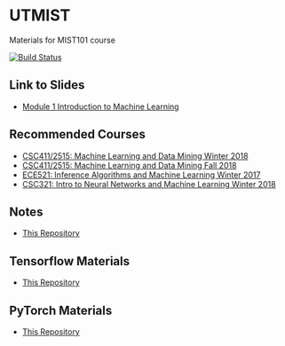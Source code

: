 # UTMIST
Materials for MIST101 course

[![Build Status](https://travis-ci.org/UTMIST/Mist101-2018.svg?branch=yuchen)](https://travis-ci.org/UTMIST/Mist101-2018)

## Link to Slides
- [Module 1 Introduction to Machine Learning](https://docs.google.com/presentation/d/1v68ag3A9trfvPtHfsv40KyHhi4Q1WQrIU6eUgiZKB74/edit?usp=sharing)

## Recommended Courses
- [CSC411/2515: Machine Learning and Data Mining Winter 2018](http://www.cs.toronto.edu/~guerzhoy/411_2018/about.html)
- [CSC411/2515: Machine Learning and Data Mining Fall 2018](https://www.cs.toronto.edu/~rgrosse/courses/csc411_f18/)
- [ECE521: Inference Algorithms and Machine Learning Winter 2017](https://ece521.github.io/)
- [CSC321: Intro to Neural Networks and Machine Learning Winter 2018](http://www.cs.toronto.edu/~rgrosse/courses/csc321_2018/)

## Notes
- [This Repository](https://github.com/UTMIST/Mist101-2018/tree/yuchen/Notes)

## Tensorflow Materials
- [This Repository](https://github.com/UTMIST/Mist101-2018/tree/yuchen/TensorFlow)

## PyTorch Materials
- [This Repository](https://github.com/UTMIST/Mist101-2018/tree/yuchen/PyTorch)
